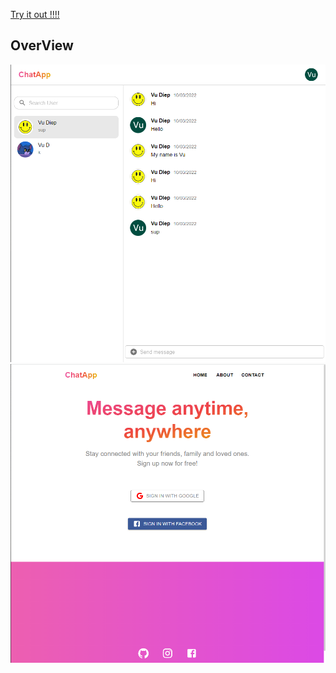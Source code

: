 <a href="https://chatapp-be9bd.web.app">Try it out !!!!</a>

## OverView
<img src='public/images/chatapp1.png'/><br/>
<img src='public/images/chatapp2.png'/>
